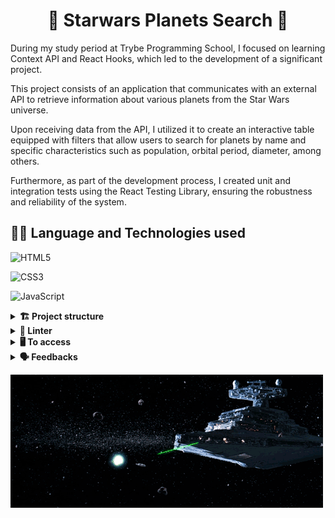 <div align="center">
  <h1>🌌 Starwars Planets Search 🚀</h1>
</div>

During my study period at Trybe Programming School, I focused on learning Context API and React Hooks, which led to the development of a significant project.

This project consists of an application that communicates with an external API to retrieve information about various planets from the Star Wars universe.

Upon receiving data from the API, I utilized it to create an interactive table equipped with filters that allow users to search for planets by name and specific characteristics such as population, orbital period, diameter, among others.

Furthermore, as part of the development process, I created unit and integration tests using the React Testing Library, ensuring the robustness and reliability of the system.

## 👨‍💻 Language and Technologies used

![HTML5](https://img.shields.io/badge/html5-%23E34F26.svg?style=for-the-badge&logo=html5&logoColor=white)

![CSS3](https://img.shields.io/badge/css3-%231572B6.svg?style=for-the-badge&logo=css3&logoColor=white)

![JavaScript](https://img.shields.io/badge/javascript-%23323330.svg?style=for-the-badge&logo=javascript&logoColor=%23F7DF1E)

<details>
  <summary><strong>🏗 Project structure</strong></summary><br />

The files developed by me are in the folders:

src /
📁 components
📁 context
📁 helpers
📁 tests

</details>

<details>
  <summary><strong>🔎 Linter</strong></summary><br />

To ensure code quality, the `ESLint` and `Stylelint` linters were used in this project.

ESLint is a tool for identifying and reporting patterns found in ECMAScript/JavaScript code. In many ways it is similar to JSLint and JSHint with a few exceptions:

* ESLint uses Espree for JavaScript parsing.
* ESLint uses an AST to evaluate patterns in code.
* ESLint is completely 'pluggable', each of the rules is a plugin and you can add […]

To run them locally, run the commands below:
`npm run lint`
`npm run lint:styles`

</details>

<details>
  <summary><strong>🖥️ To access</strong></summary><br />

1 - Clone the repository:
`git clone git@github.com:SebastiaoBNJunior/starwars-planets-search-ts.git`

2 - Enter the repository folder you just cloned.

You must be using node version 16 (or higher).

To check your version, use the command:
`nvm --version`

3 - With the required version, install the dependencies:
`npm install`

4 - To view the application, use the command:
`npm start`

5 - Use the following command to run the application tests:
`npm test`

</details>

<details>
  <summary><strong>🗣 Feedbacks</strong></summary><br />
  
_Give me feedbacks, I'm open to new ideas_ 😉

</details>

![image](starship.gif)

